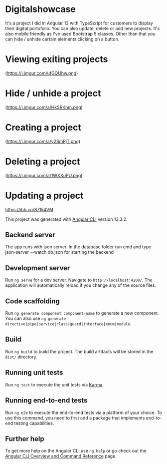 # Digitalshowcase

It's a project I did in Angular 13 with TypeScript for customers to display their digital portofolio. 
You can also update, delete or add new projects. It's also mobile friendly as I've used Bootstrap 5 classes.
Other than that you can hide / unhide certain elements clicking on a button.

# Viewing exiting projects
(https://i.imgur.com/ufGQUhw.png)

# Hide / unhide a project
(https://i.imgur.com/a/HkSRKnm.png)

# Creating a project
(https://i.imgur.com/a/y2SmRjT.png)

# Deleting a project
(https://i.imgur.com/a/1WXXuPU.png)

# Updating a project
https://ibb.co/871k4VM

This project was generated with [Angular CLI](https://github.com/angular/angular-cli) version 13.3.2.

## Backend server

The app runs with json server. In the database folder run cmd and type json-server --watch db.json for starting the backend

## Development server

Run `ng serve` for a dev server. Navigate to `http://localhost:4200/`. The application will automatically reload if you change any of the source files.

## Code scaffolding

Run `ng generate component component-name` to generate a new component. You can also use `ng generate directive|pipe|service|class|guard|interface|enum|module`.

## Build

Run `ng build` to build the project. The build artifacts will be stored in the `dist/` directory.

## Running unit tests

Run `ng test` to execute the unit tests via [Karma](https://karma-runner.github.io).

## Running end-to-end tests

Run `ng e2e` to execute the end-to-end tests via a platform of your choice. To use this command, you need to first add a package that implements end-to-end testing capabilities.

## Further help

To get more help on the Angular CLI use `ng help` or go check out the [Angular CLI Overview and Command Reference](https://angular.io/cli) page.
